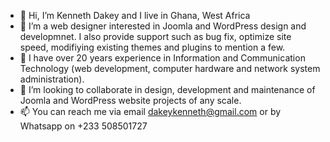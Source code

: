 - 👋 Hi, I’m Kenneth Dakey and I live in Ghana, West Africa 
- 👀 I’m a web designer interested in Joomla and WordPress design and developmnet. I also provide support such as bug fix, optimize site speed, modifiying existing themes and plugins to mention a few.
- 🌱 I have over 20 years experience in Information and Communication Technology (web development, computer hardware and network system administration).
- 💞️ I’m looking to collaborate in design, development and maintenance of Joomla and WordPress website projects of any scale.
- 📫 You can reach me via email dakeykenneth@gmail.com or by Whatsapp on +233 508501727

<!---
dakeykenneth/dakeykenneth is a ✨ special ✨ repository because its `README.md` (this file) appears on your GitHub profile.
You can click the Preview link to take a look at your changes.
--->
